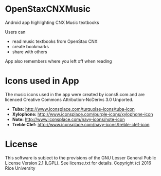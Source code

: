 # OpenStaxCNXMusic
Android app highlighting CNX Music textbooks

Users can
 - read music textbooks from OpenStax CNX
 - create bookmarks
 - share with others

App also remembers where you left off when reading

Icons used in App
==================
The music icons used in the app were created by icons8.com and are licenced Creative Commons Attribution-NoDerivs 3.0 Unported.
 - **Tuba:** http://www.iconsplace.com/turquoise-icons/tuba-icon
 - **Xylophone:** http://www.iconsplace.com/purple-icons/xylophone-icon
 - **Note:** http://www.iconsplace.com/navy-icons/note-icon
 - **Treble Clef:** http://www.iconsplace.com/navy-icons/treble-clef-icon

License
=======
This software is subject to the provisions of the GNU Lesser General Public License Version 2.1 (LGPL). See license.txt for details. Copyright (c) 2016 Rice University
